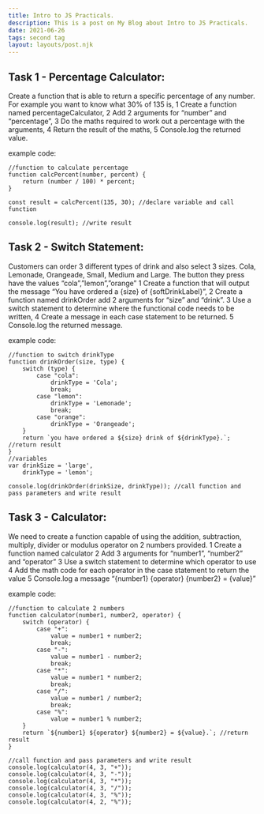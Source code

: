 ```yaml
---
title: Intro to JS Practicals.
description: This is a post on My Blog about Intro to JS Practicals.
date: 2021-06-26
tags: second tag
layout: layouts/post.njk
---
```


## Task 1 - Percentage Calculator:

Create a function that is able to return a specific percentage of any number.
For example you want to know what 30% of 135 is,
1 Create a function named percentageCalculator,
2 Add 2 arguments for “number” and “percentage”,
3 Do the maths required to work out a percentage with the arguments,
4 Return the result of the maths,
5 Console.log the returned value.

example code:
``` text/2-3
//function to calculate percentage
function calcPercent(number, percent) {
    return (number / 100) * percent;
}

const result = calcPercent(135, 30); //declare variable and call function

console.log(result); //write result
```

## Task 2 - Switch Statement:

Customers can order 3 different types of drink and also select 3 sizes.
Cola, Lemonade, Orangeade, Small, Medium and Large.
The button they press have the values “cola”,”lemon”,”orange”
1 Create a function that will output the message “You have ordered a {size} of {softDrinkLabel}”,
2 Create a function named drinkOrder add 2 arguments for “size” and “drink”.
3 Use a switch statement to determine where the functional code needs to be written,
4 Create a message in each case statement to be returned.
5 Console.log the returned message.

example code:
``` text/2-3
//function to switch drinkType
function drinkOrder(size, type) {
    switch (type) {
        case "cola":
            drinkType = 'Cola';
            break;
        case "lemon":
            drinkType = 'Lemonade';
            break;
        case "orange":
            drinkType = 'Orangeade';
    }
    return `you have ordered a ${size} drink of ${drinkType}.`; //return result
}
//variables
var drinkSize = 'large',
    drinkType = 'lemon';

console.log(drinkOrder(drinkSize, drinkType)); //call function and pass parameters and write result
```


## Task 3 - Calculator:

We need to create a function capable of using the addition, subtraction, multiply, divider or modulus operator on 2 numbers provided.
1 Create a function named calculator
2 Add 3 arguments for “number1”, “number2” and “operator”
3 Use a switch statement to determine which operator to use
4 Add the math code for each operator in the case statement to return the value
5 Console.log a message “{number1} {operator} {number2} = {value}”

example code:
``` text/2-3
//function to calculate 2 numbers
function calculator(number1, number2, operator) {
    switch (operator) {
        case "+":
            value = number1 + number2;
            break;
        case "-":
            value = number1 - number2;
            break;
        case "*":
            value = number1 * number2;
            break;
        case "/":
            value = number1 / number2;
            break;
        case "%":
            value = number1 % number2;
    }
    return `${number1} ${operator} ${number2} = ${value}.`; //return result
}

//call function and pass parameters and write result
console.log(calculator(4, 3, "+"));
console.log(calculator(4, 3, "-"));
console.log(calculator(4, 3, "*"));
console.log(calculator(4, 3, "/"));
console.log(calculator(4, 3, "%"));
console.log(calculator(4, 2, "%"));
```
